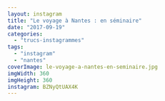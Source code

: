```yaml
---
layout: instagram
title: "Le voyage à Nantes : en séminaire"
date: "2017-09-19"
categories: 
  - "trucs-instagrammes"
tags: 
  - "instagram"
  - "nantes"
coverImage: le-voyage-a-nantes-en-seminaire.jpg
imgWidth: 360
imgHeight: 360
instagram: BZNyQtUAX4K
---
```

